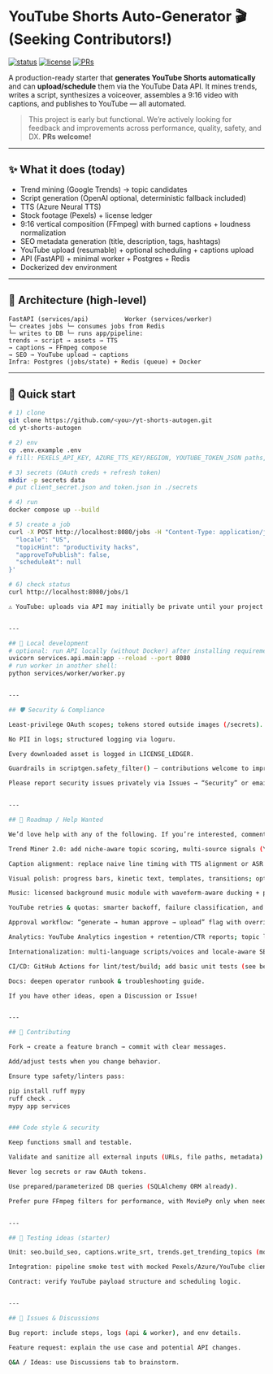 # YouTube Shorts Auto-Generator 🎬 (Seeking Contributors!)

[![status](https://img.shields.io/badge/status-MVP-blue)](#) [![license](https://img.shields.io/badge/license-MIT-green)](#) [![PRs](https://img.shields.io/badge/PRs-welcome-brightgreen.svg)](#)

A production-ready starter that **generates YouTube Shorts automatically** and can **upload/schedule** them via the YouTube Data API. It mines trends, writes a script, synthesizes a voiceover, assembles a 9:16 video with captions, and publishes to YouTube — all automated.

> This project is early but functional. We’re actively looking for feedback and improvements across performance, quality, safety, and DX. **PRs welcome!**

---

## ✨ What it does (today)

- Trend mining (Google Trends) → topic candidates  
- Script generation (OpenAI optional, deterministic fallback included)  
- TTS (Azure Neural TTS)  
- Stock footage (Pexels) + license ledger  
- 9:16 vertical composition (FFmpeg) with burned captions + loudness normalization  
- SEO metadata generation (title, description, tags, hashtags)  
- YouTube upload (resumable) + optional scheduling + captions upload  
- API (FastAPI) + minimal worker + Postgres + Redis  
- Dockerized dev environment

---

## 🧱 Architecture (high-level)

```
FastAPI (services/api)          Worker (services/worker)
└─ creates jobs └─ consumes jobs from Redis
└─ writes to DB └─ runs app/pipeline:
trends → script → assets → TTS
→ captions → FFmpeg compose
→ SEO → YouTube upload → captions
Infra: Postgres (jobs/state) + Redis (queue) + Docker
```


---

## 🚀 Quick start

```bash
# 1) clone
git clone https://github.com/<you>/yt-shorts-autogen.git
cd yt-shorts-autogen

# 2) env
cp .env.example .env
# fill: PEXELS_API_KEY, AZURE_TTS_KEY/REGION, YOUTUBE_TOKEN_JSON paths, etc.

# 3) secrets (OAuth creds + refresh token)
mkdir -p secrets data
# put client_secret.json and token.json in ./secrets

# 4) run
docker compose up --build

# 5) create a job
curl -X POST http://localhost:8080/jobs -H "Content-Type: application/json" -d '{
  "locale": "US",
  "topicHint": "productivity hacks",
  "approveToPublish": false,
  "scheduleAt": null
}'

# 6) check status
curl http://localhost:8080/jobs/1

⚠️ YouTube: uploads via API may initially be private until your project is verified by Google. Plan for that in your workflow.


---

## 🧪 Local development
# optional: run API locally (without Docker) after installing requirements
uvicorn services.api.main:app --reload --port 8080
# run worker in another shell:
python services/worker/worker.py


---

## 🛡️ Security & Compliance

Least-privilege OAuth scopes; tokens stored outside images (/secrets).

No PII in logs; structured logging via loguru.

Every downloaded asset is logged in LICENSE_LEDGER.

Guardrails in scriptgen.safety_filter() — contributions welcome to improve filters.

Please report security issues privately via Issues → “Security” or email (see repo security policy if present).


---

## 📌 Roadmap / Help Wanted

We’d love help with any of the following. If you’re interested, comment on the issue or open a draft PR:

Trend Miner 2.0: add niche-aware topic scoring, multi-source signals (YouTube search, Reddit, X).

Caption alignment: replace naive line timing with TTS alignment or ASR forced alignment (e.g., gentle/whisper-timestamp).

Visual polish: progress bars, kinetic text, templates, transitions; optional MoviePy overlays w/ safe defaults.

Music: licensed background music module with waveform-aware ducking + per-track license audit.

YouTube retries & quotas: smarter backoff, failure classification, and observability (Sentry/OTel).

Approval workflow: “generate → human approve → upload” flag with override UI.

Analytics: YouTube Analytics ingestion + retention/CTR reports; topic loopback to prioritise what works.

Internationalization: multi-language scripts/voices and locale-aware SEO.

CI/CD: GitHub Actions for lint/test/build; add basic unit tests (see below).

Docs: deepen operator runbook & troubleshooting guide.

If you have other ideas, open a Discussion or Issue!


---

## 🧰 Contributing

Fork → create a feature branch → commit with clear messages.

Add/adjust tests when you change behavior.

Ensure type safety/linters pass:

pip install ruff mypy
ruff check .
mypy app services


### Code style & security

Keep functions small and testable.

Validate and sanitize all external inputs (URLs, file paths, metadata).

Never log secrets or raw OAuth tokens.

Use prepared/parameterized DB queries (SQLAlchemy ORM already).

Prefer pure FFmpeg filters for performance, with MoviePy only when needed.


---

## 🧪 Testing ideas (starter)

Unit: seo.build_seo, captions.write_srt, trends.get_trending_topics (mock network).

Integration: pipeline smoke test with mocked Pexels/Azure/YouTube clients.

Contract: verify YouTube payload structure and scheduling logic.


---

## 🐛 Issues & Discussions

Bug report: include steps, logs (api & worker), and env details.

Feature request: explain the use case and potential API changes.

Q&A / Ideas: use Discussions tab to brainstorm.